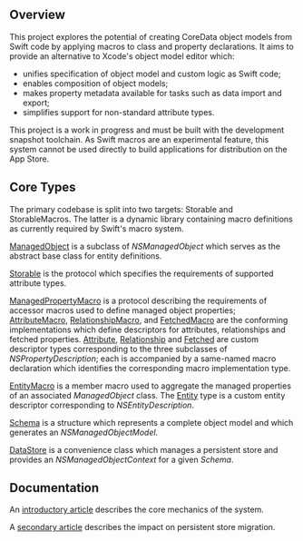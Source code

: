 ## Overview

This project explores the potential of creating CoreData object models from Swift code by applying macros to class and property declarations.
It aims to provide an alternative to Xcode's object model editor which:
  - unifies specification of object model and custom logic as Swift code;
  - enables composition of object models;
  - makes property metadata available for tasks such as data import and export;
  - simplifies support for non-standard attribute types.

This project is a work in progress and must be built with the development snapshot toolchain.
As Swift macros are an experimental feature, this system cannot be used directly to build applications for distribution on the App Store.


## Core Types

The primary codebase is split into two targets: Storable and StorableMacros.
The latter is a dynamic library containing macro definitions as currently required by Swift's macro system.
  
[ManagedObject](https://github.com/daspoon/storable/blob/main/Storable/Types/ManagedObject.swift) is a subclass of *NSManagedObject* which serves as the abstract base class for entity definitions.

[Storable](https://github.com/daspoon/storable/blob/main/Storable/Types/Storable.swift) is the protocol which specifies the requirements of supported attribute types.

[ManagedPropertyMacro](https://github.com/daspoon/storable/blob/main/StorableMacros/ManagedPropertyMacro.swift) is a protocol describing the requirements of accessor macros used to define managed object properties;
[AttributeMacro](https://github.com/daspoon/storable/blob/main/StorableMacros/AttributeMacro.swift), [RelationshipMacro](https://github.com/daspoon/storable/blob/main/StorableMacros/RelationshipMacro.swift), and [FetchedMacro](https://github.com/daspoon/storable/blob/main/StorableMacros/FetchedMacro.swift) are the conforming implementations which define descriptors for attributes, relationships and fetched properties.
[Attribute](https://github.com/daspoon/storable/blob/main/Storable/Types/Attribute.swift), [Relationship](https://github.com/daspoon/storable/blob/main/Storable/Types/Relationship.swift) and [Fetched](https://github.com/daspoon/storable/blob/main/Storable/Types/Fetched.swift) are custom descriptor types corresponding to the three subclasses of *NSPropertyDescription*;
each is accompanied by a same-named macro declaration which identifies the corresponding macro implementation type.

[EntityMacro]() is a member macro used to aggregate the managed properties of an associated *ManagedObject* class.
The [Entity](https://github.com/daspoon/storable/blob/main/Storable/Types/Entity.swift) type is a custom entity descriptor corresponding to *NSEntityDescription*.

[Schema](https://github.com/daspoon/storable/blob/main/Storable/Types/Schema.swift) is a structure which represents a complete object model and which generates an *NSManagedObjectModel*.

[DataStore](https://github.com/daspoon/storable/blob/main/Storable/Types/DataStore.swift) is a convenience class which manages a persistent store and provides an *NSManagedObjectContext* for a given *Schema*.


## Documentation

An [introductory article](https://lambdasoftware.xyz/posts/001-storable-basics/) describes the core mechanics of the system.

A [secondary article](https://lambdasoftware.xyz/posts/002-storable-migration/) describes the impact on persistent store migration.


